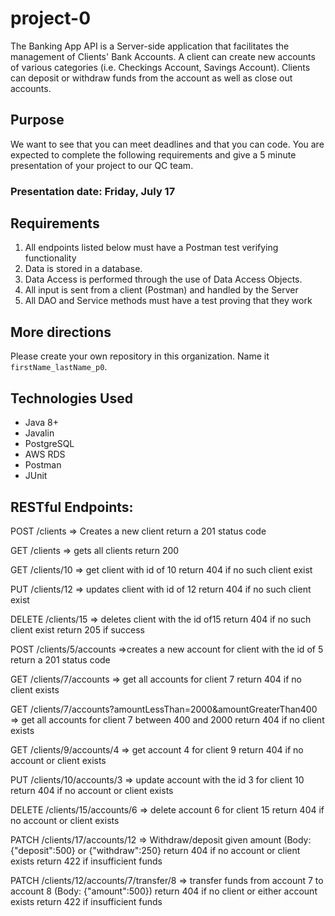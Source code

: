 # project-0
The Banking App API is a Server-side application that facilitates the management of Clients' Bank Accounts. A client can create new accounts of various categories (i.e. Checkings Account, Savings Account). Clients can deposit or withdraw funds from the account as well as close out accounts.
	
## Purpose

We want to see that you can meet deadlines and that you can code. You are expected to complete the following requirements and give a 5 minute presentation of your project to our QC team. 

### Presentation date: Friday, July 17

## Requirements
1. All endpoints listed below must have a Postman test verifying functionality
2. Data is stored in a database.
3. Data Access is performed through the use of Data Access Objects.
5. All input is sent from a client (Postman) and handled by the Server
6. All DAO and Service methods must have a test proving that they work

## More directions
Please create your own repository in this organization. Name it `firstName_lastName_p0`.

## Technologies Used
- Java 8+
- Javalin
- PostgreSQL
- AWS RDS
- Postman
- JUnit

## RESTful Endpoints:

POST /clients => Creates a new client
	return a 201 status code

GET /clients => gets all clients
	return 200

GET /clients/10 => get client with id of 10
	return 404 if no such client exist

PUT /clients/12 => updates client with id of 12	
	return 404 if no such client exist

DELETE /clients/15 => deletes client with the id of15
	return 404 if no such client exist
	return 205 if success

POST /clients/5/accounts =>creates a new account for client with the id of 5
	return a 201 status code

GET /clients/7/accounts => get all accounts for client 7
	return 404 if no client exists

GET /clients/7/accounts?amountLessThan=2000&amountGreaterThan400 => get all accounts for client 7 between 400 and 2000
	return 404 if no client exists

GET /clients/9/accounts/4 => get account 4 for client 9
	return 404 if no account or client exists

PUT /clients/10/accounts/3 => update account  with the id 3 for client 10
	return 404 if no account or client exists

DELETE /clients/15/accounts/6 => delete account 6 for client 15
	return 404 if no account or client exists


PATCH /clients/17/accounts/12 => Withdraw/deposit given amount (Body: {"deposit":500} or {"withdraw":250}
	return 404 if no account or client exists
	return 422 if insufficient funds

PATCH /clients/12/accounts/7/transfer/8 => transfer funds from account 7 to account 8 (Body: {"amount":500})
	return 404 if no client or either account exists
	return 422 if insufficient funds
